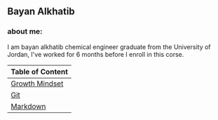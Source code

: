 
## Bayan Alkhatib 
### about me:
I am bayan alkhatib chemical engineer graduate from the University of Jordan, I've worked for 6 months before I enroll in this corse.

 
 Table of Content     | 
| --------------------- | 
|[Growth Mindset](https://bayan-alkhatib.github.io/Reading_notes/Growth_Mindset)|           
| [Git](https://bayan-alkhatib.github.io/Reading_notes/Git)|                    
| [Markdown](Markdown)|                        
                                           
